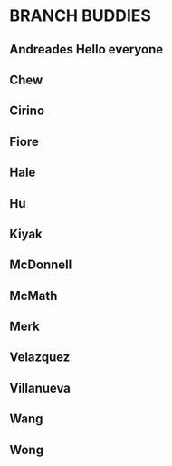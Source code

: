 # BRANCH BUDDIES

## Andreades Hello everyone

## Chew

## Cirino

## Fiore

## Hale

## Hu

## Kiyak

## McDonnell

## McMath

## Merk

## Velazquez

## Villanueva

## Wang

## Wong
